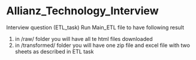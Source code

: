 # Allianz_Technology_Interview
Interview question (ETL_task)
Run Main_ETL file to have following result
1. in /raw/ folder you will have all te html files downloaded
2. in /transformed/ folder you will have one zip file and excel file with two sheets as described in ETL task